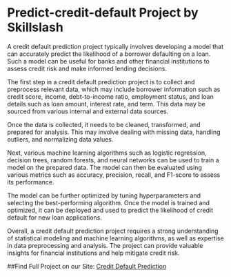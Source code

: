 # Predict-credit-default Project by Skillslash
A credit default prediction project typically involves developing a model that can accurately predict the likelihood of a borrower defaulting on a loan. Such a model can be useful for banks and other financial institutions to assess credit risk and make informed lending decisions.

The first step in a credit default prediction project is to collect and preprocess relevant data, which may include borrower information such as credit score, income, debt-to-income ratio, employment status, and loan details such as loan amount, interest rate, and term. This data may be sourced from various internal and external data sources.

Once the data is collected, it needs to be cleaned, transformed, and prepared for analysis. This may involve dealing with missing data, handling outliers, and normalizing data values.

Next, various machine learning algorithms such as logistic regression, decision trees, random forests, and neural networks can be used to train a model on the prepared data. The model can then be evaluated using various metrics such as accuracy, precision, recall, and F1-score to assess its performance.

The model can be further optimized by tuning hyperparameters and selecting the best-performing algorithm. Once the model is trained and optimized, it can be deployed and used to predict the likelihood of credit default for new loan applications.

Overall, a credit default prediction project requires a strong understanding of statistical modeling and machine learning algorithms, as well as expertise in data preprocessing and analysis. The project can provide valuable insights for financial institutions and help mitigate credit risk.

##Find Full Project on our Site: [Credit Default Prediction]("https://skillslash.com/advanced-data-science-and-ai-course-with-real-work-experience")
